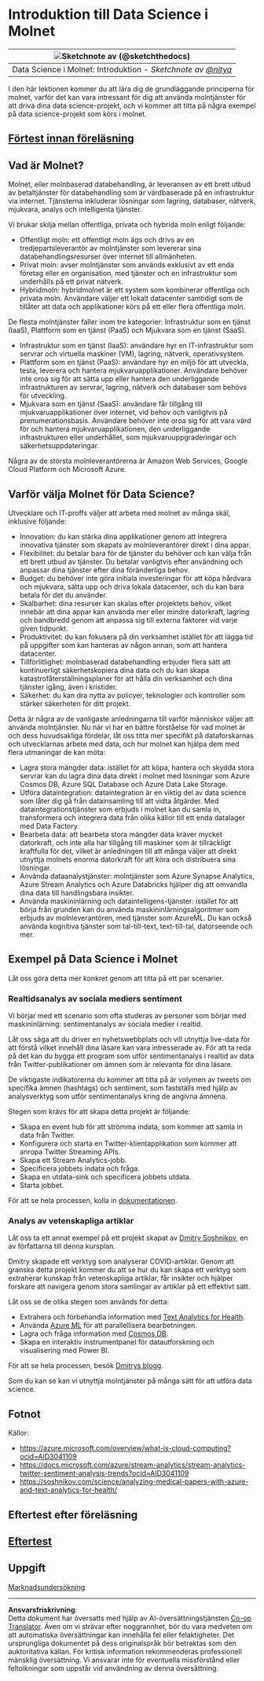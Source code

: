 <!--
CO_OP_TRANSLATOR_METADATA:
{
  "original_hash": "5f8e7cdefa096664ae86f795be571580",
  "translation_date": "2025-09-05T21:42:23+00:00",
  "source_file": "5-Data-Science-In-Cloud/17-Introduction/README.md",
  "language_code": "sv"
}
-->
# Introduktion till Data Science i Molnet

|![ Sketchnote av [(@sketchthedocs)](https://sketchthedocs.dev) ](../../sketchnotes/17-DataScience-Cloud.png)|
|:---:|
| Data Science i Molnet: Introduktion - _Sketchnote av [@nitya](https://twitter.com/nitya)_ |

I den här lektionen kommer du att lära dig de grundläggande principerna för molnet, varför det kan vara intressant för dig att använda molntjänster för att driva dina data science-projekt, och vi kommer att titta på några exempel på data science-projekt som körs i molnet.

## [Förtest innan föreläsning](https://ff-quizzes.netlify.app/en/ds/quiz/32)

## Vad är Molnet?

Molnet, eller molnbaserad databehandling, är leveransen av ett brett utbud av betaltjänster för databehandling som är värdbaserade på en infrastruktur via internet. Tjänsterna inkluderar lösningar som lagring, databaser, nätverk, mjukvara, analys och intelligenta tjänster.

Vi brukar skilja mellan offentliga, privata och hybrida moln enligt följande:

* Offentligt moln: ett offentligt moln ägs och drivs av en tredjepartsleverantör av molntjänster som levererar sina databehandlingsresurser över internet till allmänheten.
* Privat moln: avser molntjänster som används exklusivt av ett enda företag eller en organisation, med tjänster och en infrastruktur som underhålls på ett privat nätverk.
* Hybridmoln: hybridmolnet är ett system som kombinerar offentliga och privata moln. Användare väljer ett lokalt datacenter samtidigt som de tillåter att data och applikationer körs på ett eller flera offentliga moln.

De flesta molntjänster faller inom tre kategorier: Infrastruktur som en tjänst (IaaS), Plattform som en tjänst (PaaS) och Mjukvara som en tjänst (SaaS).

* Infrastruktur som en tjänst (IaaS): användare hyr en IT-infrastruktur som servrar och virtuella maskiner (VM), lagring, nätverk, operativsystem.
* Plattform som en tjänst (PaaS): användare hyr en miljö för att utveckla, testa, leverera och hantera mjukvaruapplikationer. Användare behöver inte oroa sig för att sätta upp eller hantera den underliggande infrastrukturen av servrar, lagring, nätverk och databaser som behövs för utveckling.
* Mjukvara som en tjänst (SaaS): användare får tillgång till mjukvaruapplikationer över internet, vid behov och vanligtvis på prenumerationsbasis. Användare behöver inte oroa sig för att vara värd för och hantera mjukvaruapplikationen, den underliggande infrastrukturen eller underhållet, som mjukvaruuppgraderingar och säkerhetsuppdateringar.

Några av de största molnleverantörerna är Amazon Web Services, Google Cloud Platform och Microsoft Azure.

## Varför välja Molnet för Data Science?

Utvecklare och IT-proffs väljer att arbeta med molnet av många skäl, inklusive följande:

* Innovation: du kan stärka dina applikationer genom att integrera innovativa tjänster som skapats av molnleverantörer direkt i dina appar.
* Flexibilitet: du betalar bara för de tjänster du behöver och kan välja från ett brett utbud av tjänster. Du betalar vanligtvis efter användning och anpassar dina tjänster efter dina föränderliga behov.
* Budget: du behöver inte göra initiala investeringar för att köpa hårdvara och mjukvara, sätta upp och driva lokala datacenter, och du kan bara betala för det du använder.
* Skalbarhet: dina resurser kan skalas efter projektets behov, vilket innebär att dina appar kan använda mer eller mindre datorkraft, lagring och bandbredd genom att anpassa sig till externa faktorer vid varje given tidpunkt.
* Produktivitet: du kan fokusera på din verksamhet istället för att lägga tid på uppgifter som kan hanteras av någon annan, som att hantera datacenter.
* Tillförlitlighet: molnbaserad databehandling erbjuder flera sätt att kontinuerligt säkerhetskopiera dina data och du kan skapa katastrofåterställningsplaner för att hålla din verksamhet och dina tjänster igång, även i kristider.
* Säkerhet: du kan dra nytta av policyer, teknologier och kontroller som stärker säkerheten för ditt projekt.

Detta är några av de vanligaste anledningarna till varför människor väljer att använda molntjänster. Nu när vi har en bättre förståelse för vad molnet är och dess huvudsakliga fördelar, låt oss titta mer specifikt på dataforskarnas och utvecklarnas arbete med data, och hur molnet kan hjälpa dem med flera utmaningar de kan möta:

* Lagra stora mängder data: istället för att köpa, hantera och skydda stora servrar kan du lagra dina data direkt i molnet med lösningar som Azure Cosmos DB, Azure SQL Database och Azure Data Lake Storage.
* Utföra dataintegration: dataintegration är en viktig del av data science som låter dig gå från datainsamling till att vidta åtgärder. Med dataintegrationstjänster som erbjuds i molnet kan du samla in, transformera och integrera data från olika källor till ett enda datalager med Data Factory.
* Bearbeta data: att bearbeta stora mängder data kräver mycket datorkraft, och inte alla har tillgång till maskiner som är tillräckligt kraftfulla för det, vilket är anledningen till att många väljer att direkt utnyttja molnets enorma datorkraft för att köra och distribuera sina lösningar.
* Använda dataanalystjänster: molntjänster som Azure Synapse Analytics, Azure Stream Analytics och Azure Databricks hjälper dig att omvandla dina data till handlingsbara insikter.
* Använda maskininlärning och dataintelligens-tjänster: istället för att börja från grunden kan du använda maskininlärningsalgoritmer som erbjuds av molnleverantören, med tjänster som AzureML. Du kan också använda kognitiva tjänster som tal-till-text, text-till-tal, datorseende och mer.

## Exempel på Data Science i Molnet

Låt oss göra detta mer konkret genom att titta på ett par scenarier.

### Realtidsanalys av sociala mediers sentiment
Vi börjar med ett scenario som ofta studeras av personer som börjar med maskininlärning: sentimentanalys av sociala medier i realtid.

Låt oss säga att du driver en nyhetswebbplats och vill utnyttja live-data för att förstå vilket innehåll dina läsare kan vara intresserade av. För att ta reda på det kan du bygga ett program som utför sentimentanalys i realtid av data från Twitter-publikationer om ämnen som är relevanta för dina läsare.

De viktigaste indikatorerna du kommer att titta på är volymen av tweets om specifika ämnen (hashtags) och sentiment, som fastställs med hjälp av analysverktyg som utför sentimentanalys kring de angivna ämnena.

Stegen som krävs för att skapa detta projekt är följande:

* Skapa en event hub för att strömma indata, som kommer att samla in data från Twitter.
* Konfigurera och starta en Twitter-klientapplikation som kommer att anropa Twitter Streaming APIs.
* Skapa ett Stream Analytics-jobb.
* Specificera jobbets indata och fråga.
* Skapa en utdata-sink och specificera jobbets utdata.
* Starta jobbet.

För att se hela processen, kolla in [dokumentationen](https://docs.microsoft.com/azure/stream-analytics/stream-analytics-twitter-sentiment-analysis-trends?WT.mc_id=academic-77958-bethanycheum&ocid=AID30411099).

### Analys av vetenskapliga artiklar
Låt oss ta ett annat exempel på ett projekt skapat av [Dmitry Soshnikov](http://soshnikov.com), en av författarna till denna kursplan.

Dmitry skapade ett verktyg som analyserar COVID-artiklar. Genom att granska detta projekt kommer du att se hur du kan skapa ett verktyg som extraherar kunskap från vetenskapliga artiklar, får insikter och hjälper forskare att navigera genom stora samlingar av artiklar på ett effektivt sätt.

Låt oss se de olika stegen som används för detta:
* Extrahera och förbehandla information med [Text Analytics for Health](https://docs.microsoft.com/azure/cognitive-services/text-analytics/how-tos/text-analytics-for-health?WT.mc_id=academic-77958-bethanycheum&ocid=AID3041109).
* Använda [Azure ML](https://azure.microsoft.com/services/machine-learning?WT.mc_id=academic-77958-bethanycheum&ocid=AID3041109) för att parallellisera bearbetningen.
* Lagra och fråga information med [Cosmos DB](https://azure.microsoft.com/services/cosmos-db?WT.mc_id=academic-77958-bethanycheum&ocid=AID3041109).
* Skapa en interaktiv instrumentpanel för datautforskning och visualisering med Power BI.

För att se hela processen, besök [Dmitrys blogg](https://soshnikov.com/science/analyzing-medical-papers-with-azure-and-text-analytics-for-health/).

Som du kan se kan vi utnyttja molntjänster på många sätt för att utföra data science.

## Fotnot

Källor:
* https://azure.microsoft.com/overview/what-is-cloud-computing?ocid=AID3041109  
* https://docs.microsoft.com/azure/stream-analytics/stream-analytics-twitter-sentiment-analysis-trends?ocid=AID3041109  
* https://soshnikov.com/science/analyzing-medical-papers-with-azure-and-text-analytics-for-health/  

## Eftertest efter föreläsning

## [Eftertest](https://ff-quizzes.netlify.app/en/ds/quiz/33)

## Uppgift

[Marknadsundersökning](assignment.md)

---

**Ansvarsfriskrivning**:  
Detta dokument har översatts med hjälp av AI-översättningstjänsten [Co-op Translator](https://github.com/Azure/co-op-translator). Även om vi strävar efter noggrannhet, bör du vara medveten om att automatiska översättningar kan innehålla fel eller felaktigheter. Det ursprungliga dokumentet på dess originalspråk bör betraktas som den auktoritativa källan. För kritisk information rekommenderas professionell mänsklig översättning. Vi ansvarar inte för eventuella missförstånd eller feltolkningar som uppstår vid användning av denna översättning.